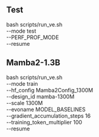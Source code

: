 ## Test

bash scripts/run_ve.sh \
  --mode test \
  --PERF_PROF_MODE \
  --resume



## Mamba2-1.3B

bash scripts/run_ve.sh \
  --mode train \
  --hf_config Mamba2Config_1300M \
  --design_id mamba-1300M \
  --scale 1300M \
  --evoname MODEL_BASELINES \
  --gradient_accumulation_steps 16 \
  --training_token_multiplier 100 \
  --resume







